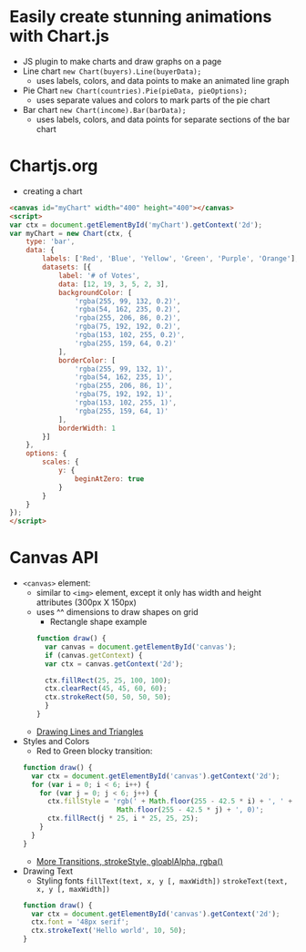 # Easily create stunning animations with Chart.js
- JS plugin to make charts and draw graphs on a page
- Line chart `new Chart(buyers).Line(buyerData);`
  - uses labels, colors, and data points to make an animated line graph
- Pie Chart `new Chart(countries).Pie(pieData, pieOptions);`
  - uses separate values and colors to mark parts of the pie chart
- Bar chart `new Chart(income).Bar(barData);`
  - uses labels, colors, and data points for separate sections of the bar chart 

# Chartjs.org
- creating a chart
```html
<canvas id="myChart" width="400" height="400"></canvas>
<script>
var ctx = document.getElementById('myChart').getContext('2d');
var myChart = new Chart(ctx, {
    type: 'bar',
    data: {
        labels: ['Red', 'Blue', 'Yellow', 'Green', 'Purple', 'Orange'],
        datasets: [{
            label: '# of Votes',
            data: [12, 19, 3, 5, 2, 3],
            backgroundColor: [
                'rgba(255, 99, 132, 0.2)',
                'rgba(54, 162, 235, 0.2)',
                'rgba(255, 206, 86, 0.2)',
                'rgba(75, 192, 192, 0.2)',
                'rgba(153, 102, 255, 0.2)',
                'rgba(255, 159, 64, 0.2)'
            ],
            borderColor: [
                'rgba(255, 99, 132, 1)',
                'rgba(54, 162, 235, 1)',
                'rgba(255, 206, 86, 1)',
                'rgba(75, 192, 192, 1)',
                'rgba(153, 102, 255, 1)',
                'rgba(255, 159, 64, 1)'
            ],
            borderWidth: 1
        }]
    },
    options: {
        scales: {
            y: {
                beginAtZero: true
            }
        }
    }
});
</script>
```

# Canvas API
- `<canvas>` element:
  - similar to `<img>` element, except it only has width and height attributes (300px X 150px)
  - uses ^^ dimensions to draw shapes on grid
    - Rectangle shape example
    ```js
    function draw() {
      var canvas = document.getElementById('canvas');
      if (canvas.getContext) {
      var ctx = canvas.getContext('2d');

      ctx.fillRect(25, 25, 100, 100);
      ctx.clearRect(45, 45, 60, 60);
      ctx.strokeRect(50, 50, 50, 50);
      }
    }
    ```
  - [Drawing Lines and Triangles](https://developer.mozilla.org/en-US/docs/Web/API/Canvas_API/Tutorial/Drawing_shapes)
- Styles and Colors
  - Red to Green blocky transition:
  ```js
  function draw() {
    var ctx = document.getElementById('canvas').getContext('2d');
    for (var i = 0; i < 6; i++) {
      for (var j = 0; j < 6; j++) {
        ctx.fillStyle = 'rgb(' + Math.floor(255 - 42.5 * i) + ', ' +
                         Math.floor(255 - 42.5 * j) + ', 0)';
        ctx.fillRect(j * 25, i * 25, 25, 25);
      }
    }
  }
  ```
  - [More Transitions, strokeStyle, gloablAlpha, rgba()](https://developer.mozilla.org/en-US/docs/Web/API/Canvas_API/Tutorial/Applying_styles_and_colors)
- Drawing Text
  - Styling fonts
  `fillText(text, x, y [, maxWidth])`
  `strokeText(text, x, y [, maxWidth])`
  ```js
  function draw() {
    var ctx = document.getElementById('canvas').getContext('2d');
    ctx.font = '48px serif';
    ctx.strokeText('Hello world', 10, 50);
  } 
  ```
